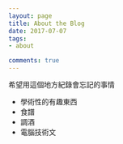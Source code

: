 ```yaml
---
layout: page
title: About the Blog
date: 2017-07-07
tags:
- about

comments: true
---
```


希望用這個地方紀錄會忘記的事情

* 學術性的有趣東西
* 食譜
* 調酒
* 電腦技術文
